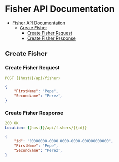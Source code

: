 # Fisher API Documentation

- [Fisher API Documentation](#fisher-api-documentation)
  - [Create Fisher](#create-fisher)
    - [Create Fisher Request](#create-fisher-request)
    - [Create Fisher Response](#create-fisher-response)


## Create Fisher

### Create Fisher Request
```yml
POST {{host}}/api/fishers
```

```json
{
    "FirstName": "Pepe",
    "SecondName": "Perez",
}
```

### Create Fisher Response
```yml
200 OK
Location: {{host}}/api/fishers/{{id}}
```

```json
{
    "id": "00000000-0000-0000-0000-000000000000",
    "FirstName": "Pepe",
    "SecondName": "Perez",
}
```
